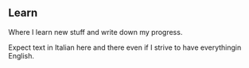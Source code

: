 ## Learn

Where I learn new stuff and write down my progress.

Expect text in Italian here and there even if I strive to have everythingin English.
